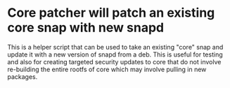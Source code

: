 # Core patcher will patch an existing core snap with new snapd

This is a helper script that can be used to take an existing "core"
snap and update it with a new version of snapd from a deb. This
is useful for testing and also for creating targeted security updates
to core that do not involve re-building the entire rootfs of core
which may involve pulling in new packages.
